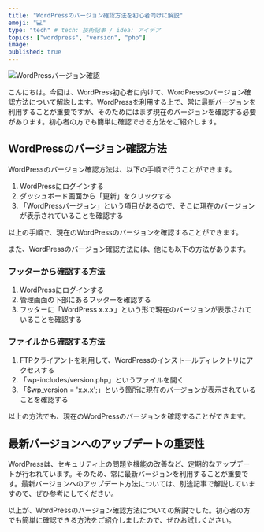 ```yaml
---
title: "WordPressのバージョン確認方法を初心者向けに解説"
emoji: "💻"
type: "tech" # tech: 技術記事 / idea: アイデア
topics: ["wordpress", "version", "php"]
image: 
published: true
---
```


![WordPressバージョン確認](https://example.com/wp-version.jpg)

こんにちは。今回は、WordPress初心者に向けて、WordPressのバージョン確認方法について解説します。WordPressを利用する上で、常に最新バージョンを利用することが重要ですが、そのためにはまず現在のバージョンを確認する必要があります。初心者の方でも簡単に確認できる方法をご紹介します。

## WordPressのバージョン確認方法

WordPressのバージョン確認方法は、以下の手順で行うことができます。

1. WordPressにログインする
2. ダッシュボード画面から「更新」をクリックする
3. 「WordPressバージョン」という項目があるので、そこに現在のバージョンが表示されていることを確認する

以上の手順で、現在のWordPressのバージョンを確認することができます。

また、WordPressのバージョン確認方法には、他にも以下の方法があります。

### フッターから確認する方法

1. WordPressにログインする
2. 管理画面の下部にあるフッターを確認する
3. フッターに「WordPress x.x.x」という形で現在のバージョンが表示されていることを確認する

### ファイルから確認する方法

1. FTPクライアントを利用して、WordPressのインストールディレクトリにアクセスする
2. 「wp-includes/version.php」というファイルを開く
3. 「$wp_version = 'x.x.x';」という箇所に現在のバージョンが表示されていることを確認する

以上の方法でも、現在のWordPressのバージョンを確認することができます。

## 最新バージョンへのアップデートの重要性

WordPressは、セキュリティ上の問題や機能の改善など、定期的なアップデートが行われています。そのため、常に最新バージョンを利用することが重要です。最新バージョンへのアップデート方法については、別途記事で解説していますので、ぜひ参考にしてください。

以上が、WordPressのバージョン確認方法についての解説でした。初心者の方でも簡単に確認できる方法をご紹介しましたので、ぜひお試しください。

